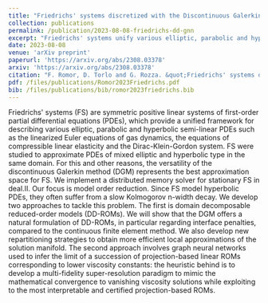 ```yaml
---
title: "Friedrichs' systems discretized with the Discontinuous Galerkin method: domain decomposable model order reduction and Graph Neural Networks approximating vanishing viscosity solutions"
collection: publications
permalink: /publication/2023-08-08-friedrichs-dd-gnn
excerpt: "Friedrichs' systems unify various elliptic, parabolic and hyperbolic semi-linear PDEs. We use a discontinuous Galerkin discretization to approximate such equations and we apply classical model order reduction techniques for parameterized problems. To tackle the slow Kolmogorov n-width that they show, we adopt two techniques. First, we use a domain decomposition based on different indicators, that allow to reduce the number of basis on smooth areas. Secondly, inspired by the concept of vanishing viscosity, we adopt a Graph Neural Network that forecasts the solution given some high viscosity solutions for the same parameter obtained with the presented reduction techniques, recalling that for high viscosity we do not observe slow Kolmogorov n-width."
date: 2023-08-08
venue: 'arXiv preprint'
paperurl: 'https://arxiv.org/abs/2308.03378'
arxiv: 'https://arxiv.org/abs/2308.03378'
citation: "F. Romor, D. Torlo and G. Rozza. &quot;Friedrichs' systems discretized with the Discontinuous Galerkin method: domain decomposable model order reduction and Graph Neural Networks approximating vanishing viscosity solutions.&quot; (2023) <i>arXiv preprint</i>, arXiv:2308.03378."
pdf: /files/publications/Romor2023Friedrichs.pdf
bib: /files/publications/bib/romor2023friedrichs.bib
---
```

Friedrichs' systems (FS) are symmetric positive linear systems of first-order partial differential equations (PDEs), which provide a unified framework for describing various elliptic, parabolic and hyperbolic semi-linear PDEs such as the linearized Euler equations of gas dynamics, the equations of compressible linear elasticity and the Dirac-Klein-Gordon system. FS were studied to approximate PDEs of mixed elliptic and hyperbolic type in the same domain. For this and other reasons, the versatility of the discontinuous Galerkin method (DGM) represents the best approximation space for FS. We implement a distributed memory solver for stationary FS in deal.II. Our focus is model order reduction. Since FS model hyperbolic PDEs, they often suffer from a slow Kolmogorov n-width decay. We develop two approaches to tackle this problem. The first is domain decomposable reduced-order models (DD-ROMs). We will show that the DGM offers a natural formulation of DD-ROMs, in particular regarding interface penalties, compared to the continuous finite element method. We also develop new repartitioning strategies to obtain more efficient local approximations of the solution manifold. The second approach involves graph neural networks used to infer the limit of a succession of projection-based linear ROMs corresponding to lower viscosity constants: the heuristic behind is to develop a multi-fidelity super-resolution paradigm to mimic the mathematical convergence to vanishing viscosity solutions while exploiting to the most interpretable and certified projection-based ROMs.

